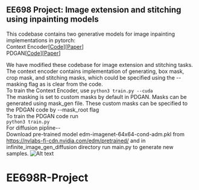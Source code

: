 ## EE698 Project: Image extension and stitching using inpainting models

This codebase contains two generative models for image inpainting implementations in pytorch:<br/>
Context Encoder[[Code](https://github.com/BoyuanJiang/context_encoder_pytorch/blob/master/train.py)][[Paper](https://arxiv.org/pdf/1604.07379.pdf)]<br/>
PDGAN[[Code](https://github.com/KumapowerLIU/PD-GAN/tree/main)][[Paper](https://arxiv.org/pdf/2105.02201.pdf)]

We have modified these codebase for image extension and stitching tasks. 
The context encoder contains implementation of generating, box mask, crop mask, and stitching masks, which could be specified using the --masking flag as is clear from the code. <br/>
To train the Context Encoder, use 
`
python3 train.py --cuda
`
<br/>
The masking is set to custom masks by default in PDGAN. Masks can be generated using mask_gen file. These custom masks can be specified to the PDGAN code by --mask_root flag
<br/>
To train the PDGAN code run <br/>
`
python3 train.py
`
<br/>
For diffusion pipline--<br/>
Download pre-trained model edm-imagenet-64x64-cond-adm.pkl from https://nvlabs-fi-cdn.nvidia.com/edm/pretrained/ and in infinite_image_gen_diffusion directory run main.py to generate new samples.
![Alt text](/finalResult.png)
# EE698R-Project
